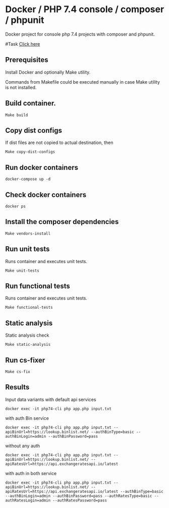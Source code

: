 # Docker / PHP 7.4 console / composer / phpunit 

Docker project for console php 7.4 projects with composer and phpunit.

#Task 
[Click here](https://gist.github.com/mariusbalcytis/e73370f4d2bda302c7bd867dfeef9751)

## Prerequisites

Install Docker and optionally Make utility.

Commands from Makefile could be executed manually in case Make utility is not installed.

## Build container.

    Make build

## Copy dist configs

If dist files are not copied to actual destination, then
    
    Make copy-dist-configs
    
## Run docker containers

    docker-compose up -d
    
## Check docker containers

    docker ps

## Install the composer dependencies

    Make vendors-install
    
## Run unit tests

Runs container and executes unit tests.

    Make unit-tests
    
## Run functional tests

Runs container and executes unit tests.

    Make functional-tests

## Static analysis

Static analysis check

    Make static-analysis
    
## Run cs-fixer
    
    Make cs-fix
	    
## Results

Input data variants 
  with default api services

    docker exec -it php74-cli php app.php input.txt
   
   with auth Bin service

    docker exec -it php74-cli php app.php input.txt --apiBinUrl=https://lookup.binlist.net/ --authBinType=basic --authBinLogin=admin --authBinPassword=pass
    
   without any auth
    
    docker exec -it php74-cli php app.php input.txt --apiBinUrl=https://lookup.binlist.net/ --apiRatesUrl=https://api.exchangeratesapi.io/latest
    
  with auth in both service
   
    docker exec -it php74-cli php app.php input.txt --apiBinUrl=https://lookup.binlist.net/ --apiRatesUrl=https://api.exchangeratesapi.io/latest --authBinType=basic --authBinLogin=admin --authBinPassword=pass --authRatesType=basic --authRatesLogin=admin --authRatesPassword=pass
    